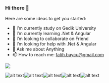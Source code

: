 ### Hi there 👋


Here are some ideas to get you started:

- 🔭 I’m currently study on Gedik University
- 🌱 I’m currently learning .Net & Angular
- 👯 I’m looking to collaborate on Friend
- 🤔 I’m looking for help with .Net & Angular
- 💬 Ask me about Anything
- 📫 How to reach me: fatih.baycu@gmail.com

![](https://komarev.com/ghpvc/?username=FatihBaycu&color=green)

![alt text](https://camo.githubusercontent.com/134ba5ddb189484394bb06509697e69390933f5b214c64d19c48fb868aad8b1f/68747470733a2f2f696d672e736869656c64732e696f2f62616467652f432532332d3543324439313f7374796c653d666f722d7468652d6261646765266c6f676f3d632d7368617270266c6f676f436f6c6f723d7768697465)![alt text](https://camo.githubusercontent.com/f36a579a7440dd2cd03da4903249f86d0d44cb7020fd902512bccd139784b363/68747470733a2f2f696d672e736869656c64732e696f2f62616467652f2e4e45542d3543324439313f7374796c653d666f722d7468652d6261646765266c6f676f3d2e6e6574266c6f676f436f6c6f723d7768697465)![alt text](https://camo.githubusercontent.com/12b63c61453232762a07aa7fdb1ffae2c0d93f66c5624b61d20810399a91ecf0/68747470733a2f2f696d672e736869656c64732e696f2f62616467652f2e4e4554436f72652d3543324439313f7374796c653d666f722d7468652d6261646765266c6f676f3d2e6e6574266c6f676f436f6c6f723d7768697465)![alt text](https://camo.githubusercontent.com/154b109392c658875e8ae5fd94e79ab62f82341149424efc8eb0c1e59821725a/68747470733a2f2f696d672e736869656c64732e696f2f62616467652f4d6963726f736f66745f53514c5f5365727665722d4343323932373f7374796c653d666f722d7468652d6261646765266c6f676f3d6d6963726f736f66742d73716c2d736572766572266c6f676f436f6c6f723d7768697465)![alt text](https://camo.githubusercontent.com/0abc42ab13b0e6af2b38cf8d082b3658e753125a076a2f7f20f65e89bf825719/68747470733a2f2f696d672e736869656c64732e696f2f62616467652f4a6176612d7265643f7374796c653d666f722d7468652d6261646765266c6f676f3d4a617661266c6f676f436f6c6f723d7768697465)





